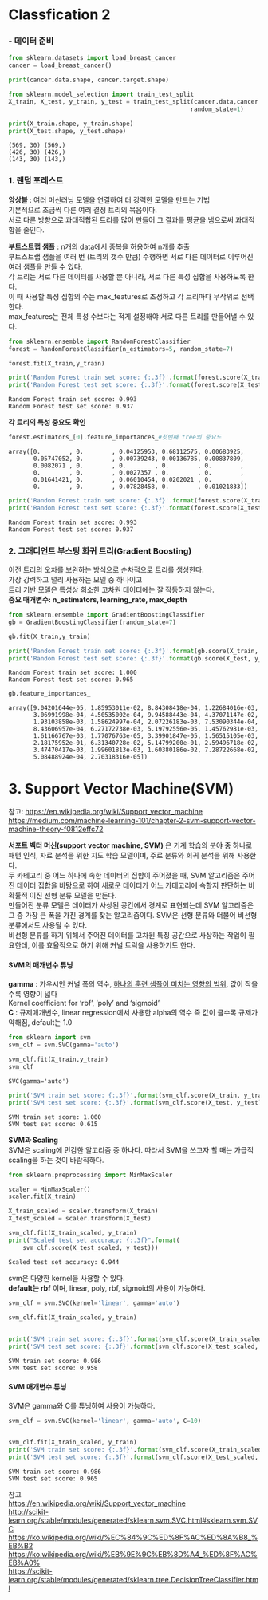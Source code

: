 # Classfication 2

### - 데이터 준비
                                    


```python
from sklearn.datasets import load_breast_cancer
cancer = load_breast_cancer()

print(cancer.data.shape, cancer.target.shape)

from sklearn.model_selection import train_test_split
X_train, X_test, y_train, y_test = train_test_split(cancer.data,cancer.target,
                                                   random_state=1)

print(X_train.shape, y_train.shape)
print(X_test.shape, y_test.shape)
```

    (569, 30) (569,)
    (426, 30) (426,)
    (143, 30) (143,)
    

### 1. 랜덤 포레스트 
**앙상블** : 여러 머신러닝 모델을 연결하여 더 강력한 모델을 만드는 기법<br>
기본적으로 조금씩 다른 여러 결정 트리의 묶음이다.<br>
서로 다른 방향으로 과대적합된 트리를 많이 만들어 그 결과를 평균을 냄으로써 과대적합을 줄인다.<br>

**부트스트랩 샘플** : n개의 data에서 중복을 허용하여 n개를 추출<br>
부트스트랩 샘플을 여러 번 (트리의 갯수 만큼) 수행하면 서로 다른 데이터로 이루어진 여러 샘플을 만들 수 있다.<br>
각 트리는 서로 다른 데이터를 사용할 뿐 아니라, 서로 다른 특성 집합을 사용하도록 한다.<br>
이 때 사용할 특성 집합의 수는 max_features로 조정하고 각 트리마다 무작위로 선택한다.<br>
max_features는 전체 특성 수보다는 적게 설정해야 서로 다른 트리를 만들어낼 수 있다.<br>


```python
from sklearn.ensemble import RandomForestClassifier
forest = RandomForestClassifier(n_estimators=5, random_state=7)

forest.fit(X_train,y_train)

print('Random Forest train set score: {:.3f}'.format(forest.score(X_train, y_train)))
print('Random Forest test set score: {:.3f}'.format(forest.score(X_test, y_test)))
```

    Random Forest train set score: 0.993
    Random Forest test set score: 0.937
    

**각 트리의 특성 중요도 확인**


```python
forest.estimators_[0].feature_importances_#첫번째 tree의 중요도
```




    array([0.        , 0.        , 0.04125953, 0.68112575, 0.00683925,
           0.05747052, 0.        , 0.00739243, 0.00136785, 0.00837809,
           0.0082071 , 0.        , 0.        , 0.        , 0.        ,
           0.        , 0.        , 0.0027357 , 0.        , 0.        ,
           0.01641421, 0.        , 0.06010454, 0.0202021 , 0.        ,
           0.        , 0.        , 0.07828458, 0.        , 0.01021833])




```python
print('Random Forest train set score: {:.3f}'.format(forest.score(X_train, y_train)))
print('Random Forest test set score: {:.3f}'.format(forest.score(X_test, y_test)))
```

    Random Forest train set score: 0.993
    Random Forest test set score: 0.937
    

### 2. 그래디언트 부스팅 회귀 트리(Gradient Boosting)
이전 트리의 오차를 보완하는 방식으로 순차적으로 트리를 생성한다.<br>
가장 강력하고 널리 사용하는 모델 중 하나이고<br>
트리 기반 모델은 특성상 희소한 고차원 데이터에는 잘 작동하지 않는다.<br>
**중요 매개변수: n_estimators, learning_rate, max_depth**


```python
from sklearn.ensemble import GradientBoostingClassifier
gb = GradientBoostingClassifier(random_state=7)

gb.fit(X_train,y_train)

print('Random Forest train set score: {:.3f}'.format(gb.score(X_train, y_train)))
print('Random Forest test set score: {:.3f}'.format(gb.score(X_test, y_test)))
```

    Random Forest train set score: 1.000
    Random Forest test set score: 0.965
    


```python
gb.feature_importances_
```




    array([9.04201644e-05, 1.85953011e-02, 8.84308418e-04, 1.22684016e-03,
           3.06991998e-04, 4.50535002e-04, 9.94588443e-04, 4.37071147e-02,
           1.93103858e-03, 1.58624997e-04, 2.07226183e-03, 7.53090344e-04,
           8.43606957e-04, 6.27172738e-03, 5.19792556e-05, 1.45762981e-03,
           1.61166767e-03, 1.77076763e-05, 3.39901847e-05, 1.56515105e-03,
           2.18175952e-01, 6.31340728e-02, 5.14799200e-01, 2.59496718e-02,
           3.47470417e-03, 1.99601813e-03, 1.60380186e-02, 7.28722668e-02,
           5.08488924e-04, 2.70318316e-05])



# 3. Support Vector Machine(SVM)
참고: https://en.wikipedia.org/wiki/Support_vector_machine<br>
https://medium.com/machine-learning-101/chapter-2-svm-support-vector-machine-theory-f0812effc72<br>

**서포트 벡터 머신(support vector machine, SVM)** 은 기계 학습의 분야 중 하나로 패턴 인식, 자료 분석을 위한 지도 학습 모델이며, 주로 분류와 회귀 분석을 위해 사용한다.<br>
두 카테고리 중 어느 하나에 속한 데이터의 집합이 주어졌을 때, SVM 알고리즘은 주어진 데이터 집합을 바탕으로 하여 새로운 데이터가 어느 카테고리에 속할지 판단하는 비확률적 이진 선형 분류 모델을 만든다.<br>
만들어진 분류 모델은 데이터가 사상된 공간에서 경계로 표현되는데 SVM 알고리즘은 그 중 가장 큰 폭을 가진 경계를 찾는 알고리즘이다. SVM은 선형 분류와 더불어 비선형 분류에서도 사용될 수 있다.<br> 비선형 분류를 하기 위해서 주어진 데이터를 고차원 특징 공간으로 사상하는 작업이 필요한데, 이를 효율적으로 하기 위해 커널 트릭을 사용하기도 한다.

#### SVM의 매개변수 튜닝<br>
**gamma** : 가우시안 커널 폭의 역수, <u>하나의 훈련 샘플이 미치는 영향의 범위</u>, 값이 작을수록 영향이 넓다<br>
Kernel coefficient for ‘rbf’, ‘poly’ and ‘sigmoid’<br>
**C** : 규제매개변수, linear regression에서 사용한 alpha의 역수 즉 값이 클수록 규제가 약해짐, default는 1.0


```python
from sklearn import svm
svm_clf = svm.SVC(gamma='auto')

svm_clf.fit(X_train,y_train)
svm_clf
```




    SVC(gamma='auto')




```python
print('SVM train set score: {:.3f}'.format(svm_clf.score(X_train, y_train)))
print('SVM test set score: {:.3f}'.format(svm_clf.score(X_test, y_test)))
```

    SVM train set score: 1.000
    SVM test set score: 0.615
    

**SVM과 Scaling**<br>
SVM은 scaling에 민감한 알고리즘 중 하나다.
따라서 SVM을 쓰고자 할 때는 가급적 scaling을 하는 것이 바람직하다.


```python
from sklearn.preprocessing import MinMaxScaler

scaler = MinMaxScaler()
scaler.fit(X_train)

X_train_scaled = scaler.transform(X_train)
X_test_scaled = scaler.transform(X_test)

svm_clf.fit(X_train_scaled, y_train)
print("Scaled test set accuracy: {:.3f}".format(
    svm_clf.score(X_test_scaled, y_test)))
```

    Scaled test set accuracy: 0.944
    

svm은 다양한 kernel을 사용할 수 있다.<br>
**default는 rbf** 이며, linear, poly, rbf, sigmoid의 사용이 가능하다.


```python
svm_clf = svm.SVC(kernel='linear', gamma='auto')
 
svm_clf.fit(X_train_scaled, y_train) 


print('SVM train set score: {:.3f}'.format(svm_clf.score(X_train_scaled, y_train)))
print('SVM test set score: {:.3f}'.format(svm_clf.score(X_test_scaled, y_test)))
```

    SVM train set score: 0.986
    SVM test set score: 0.958
    

#### SVM 매개변수 튜닝
SVM은 gamma와 C를 튜닝하여 사용이 가능하다.


```python
svm_clf = svm.SVC(kernel='linear', gamma='auto', C=10)


svm_clf.fit(X_train_scaled, y_train) 
print('SVM train set score: {:.3f}'.format(svm_clf.score(X_train_scaled, y_train)))
print('SVM test set score: {:.3f}'.format(svm_clf.score(X_test_scaled, y_test)))
```

    SVM train set score: 0.986
    SVM test set score: 0.965
    

참고<br>
https://en.wikipedia.org/wiki/Support_vector_machine<br>
http://scikit-learn.org/stable/modules/generated/sklearn.svm.SVC.html#sklearn.svm.SVC<br>
https://ko.wikipedia.org/wiki/%EC%84%9C%ED%8F%AC%ED%8A%B8_%EB%B2<br>
https://ko.wikipedia.org/wiki/%EB%9E%9C%EB%8D%A4_%ED%8F%AC%EB%A0%<br>
https://scikit-learn.org/stable/modules/generated/sklearn.tree.DecisionTreeClassifier.html
